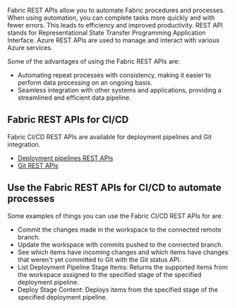 Fabric REST APIs allow you to automate Fabric procedures and processes.  When using automation, you can complete tasks more quickly and with fewer errors. This leads to efficiency and improved productivity. REST API stands for Representational State Transfer Programming Application Interface. Azure REST APIs are used to manage and interact with various Azure services. 

Some of the advantages of using the Fabric REST APIs are:
 
- Automating repeat processes with consistency, making it easier to perform data processing on an ongoing basis.
- Seamless integration with other systems and applications, providing a streamlined and efficient data pipeline.

## Fabric REST APIs for CI/CD
Fabric CI/CD REST APIs are available for deployment pipelines and Git integration.

- [Deployment pipelines REST APIs](rest/api/fabric/core/deployment-pipelines)
- [Git REST APIs](rest/api/fabric/core/git)

## Use the Fabric REST APIs for CI/CD to automate processes 
Some examples of things you can use the Fabric CI/CD REST APIs for are:

- Commit the changes made in the workspace to the connected remote branch.
- Update the workspace with commits pushed to the connected branch.
- See which items have incoming changes and which items have changes that weren't yet committed to Git with the Git status API.
- List Deployment Pipeline Stage Items: Returns the supported items from the workspace assigned to the specified stage of the specified deployment pipeline.
- Deploy Stage Content: Deploys items from the specified stage of the specified deployment pipeline.
